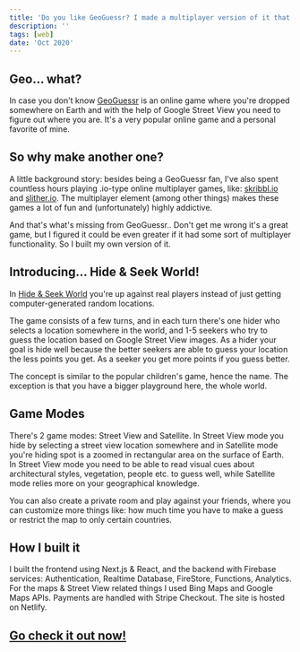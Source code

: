 ```yaml
---
title: 'Do you like GeoGuessr? I made a multiplayer version of it that you need to try.'
description: ''
tags: [web]
date: 'Oct 2020'
---
```


## Geo... what?

In case you don't know [GeoGuessr](https://geoguessr.com) is an online game where you're dropped somewhere on Earth and with the help of Google Street View you need to figure out where you are. It's a very popular online game and a personal favorite of mine.

## So why make another one?

A little background story: besides being a GeoGuessr fan, I've also spent countless hours playing .io-type online multiplayer games, like: [skribbl.io](https://skribbl.io) and [slither.io](https://slither.io). The multiplayer element (among other things) makes these games a lot of fun and (unfortunately) highly addictive.

And that's what's missing from GeoGuessr.. Don't get me wrong it's a great game, but I figured it could be even greater if it had some sort of multiplayer functionality. So I built my own version of it.

## Introducing... Hide & Seek World!

In [Hide & Seek World](https://hideandseek.world) you're up against real players instead of just getting computer-generated random locations.

The game consists of a few turns, and in each turn there's one hider who selects a location somewhere in the world, and 1-5 seekers who try to guess the location based on Google Street View images.
As a hider your goal is hide well because the better seekers are able to guess your location the less points you get. As a seeker you get more points if you guess better.

The concept is similar to the popular children's game, hence the name. The exception is that you have a bigger playground here, the whole world.

## Game Modes

There's 2 game modes: Street View and Satellite. In Street View mode you hide by selecting a street view location somewhere and in Satellite mode you're hiding spot is a zoomed in rectangular area on the surface of Earth. In Street View mode you need to be able to read visual cues about architectural styles, vegetation, people etc. to guess well, while Satellite mode relies more on your geographical knowledge.

You can also create a private room and play against your friends, where you can customize more things like: how much time you have to make a guess or restrict the map to only certain countries.

## How I built it

I built the frontend using Next.js & React, and the backend with Firebase services: Authentication, Realtime Database, FireStore, Functions, Analytics. For the maps & Street View related things I used Bing Maps and Google Maps APIs. Payments are handled with Stripe Checkout. The site is hosted on Netlify.

## [Go check it out now!](https://hideandseek.world)
